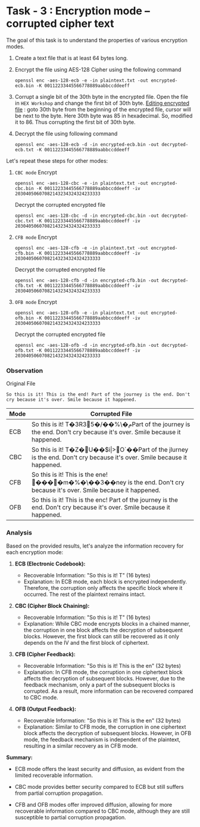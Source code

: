 # Task - 3 : Encryption mode – corrupted cipher text

The goal of this task is to understand the properties of various encryption modes.

1. Create a text file that is at least 64 bytes long.
2. Encrypt the file using AES-128 Cipher using the following command
    ```
    openssl enc -aes-128-ecb -e -in plaintext.txt -out encrypted-ecb.bin -K 00112233445566778889aabbccddeeff
    ```
3. Corrupt a single bit of the 30th byte in the encrypted file. Open the file in `HEX Workshop` and change the first bit of 30th byte. [Editing encrypted file](edit-encrypted.png) : goto 30th byte from the beginning of the encrypted file, cursor will be next to the byte. Here 30th byte was 85 in hexadecimal. So, modified it to 86. Thus corrupting the first bit of 30th byte.

4. Decrypt the file using following command
    ```
    openssl enc -aes-128-ecb -d -in encrypted-ecb.bin -out decrypted-ecb.txt -K 00112233445566778889aabbccddeeff
    ```

Let's repeat these steps for other modes:

1. `CBC mode`
    Encrypt
    
    ```
    openssl enc -aes-128-cbc -e -in plaintext.txt -out encrypted-cbc.bin -K 00112233445566778889aabbccddeeff -iv 20304050607082143234324324233333
    ```

    Decrypt the corrupted encrypted file

    ```
    openssl enc -aes-128-cbc -d -in encrypted-cbc.bin -out decrypted-cbc.txt -K 00112233445566778889aabbccddeeff -iv 20304050607082143234324324233333
    ```
2. `CFB mode`
    Encrypt
    ```
    openssl enc -aes-128-cfb -e -in plaintext.txt -out encrypted-cfb.bin -K 00112233445566778889aabbccddeeff -iv 20304050607082143234324324233333
    ```

    Decrypt the corrupted encrypted file

    ```
    openssl enc -aes-128-cfb -d -in encrypted-cfb.bin -out decrypted-cfb.txt -K 00112233445566778889aabbccddeeff -iv 20304050607082143234324324233333
    ```

3. `OFB mode`
    Encrypt
    ```
    openssl enc -aes-128-ofb -e -in plaintext.txt -out encrypted-ofb.bin -K 00112233445566778889aabbccddeeff -iv 20304050607082143234324324233333
    ```

    Decrypt the corrupted encrypted file

    ```
    openssl enc -aes-128-ofb -d -in encrypted-ofb.bin -out decrypted-ofb.txt -K 00112233445566778889aabbccddeeff -iv 20304050607082143234324324233333
    ```
### Observation

Original File

```
So this is it! This is the end! Part of the journey is the end. Don't cry because it's over. Smile because it happened.
```

| Mode |       Corrupted File        |
|------|----------------------------|
| ECB  |So this is it! T�3R35�/��%\�مPart of the journey is the end. Don't cry because it's over. Smile because it happened.|
| CBC  |So this is it! T�Z�U��$i\|>O`��Part of the jlurney is the end. Don't cry because it's over. Smile because it happened.|
| CFB  |So this is it! This is the ene! ����m�%�\��3��ney is the end. Don't cry because it's over. Smile because it happened.|
| OFB  |So this is it! This is the enc! Part of the journey is the end. Don't cry because it's over. Smile because it happened.|


### Analysis

Based on the provided results, let's analyze the information recovery for each encryption mode:

1. **ECB (Electronic Codebook):**

    - Recoverable Information: "So this is it! T" (16 bytes)
    - Explanation: In ECB mode, each block is encrypted independently. Therefore, the corruption only affects the specific block where it occurred. The rest of the plaintext remains intact.

2. **CBC (Cipher Block Chaining):**

    - Recoverable Information: "So this is it! T" (16 bytes)
    - Explanation: While CBC mode encrypts blocks in a chained manner, the corruption in one block affects the decryption of subsequent blocks. However, the first block can still be recovered as it only depends on the IV and the first block of ciphertext.

3. **CFB (Cipher Feedback):**

    - Recoverable Information: "So this is it! This is the en" (32 bytes)
    - Explanation: In CFB mode, the corruption in one ciphertext block affects the decryption of subsequent blocks. However, due to the feedback mechanism, only a part of the subsequent blocks is corrupted. As a result, more information can be recovered compared to CBC mode.

4. **OFB (Output Feedback):**

    - Recoverable Information: "So this is it! This is the en" (32 bytes)
    - Explanation: Similar to CFB mode, the corruption in one ciphertext block affects the decryption of subsequent blocks. However, in OFB mode, the feedback mechanism is independent of the plaintext, resulting in a similar recovery as in CFB mode.

**Summary:**

- ECB mode offers the least security and diffusion, as evident from the limited recoverable information.
- CBC mode provides better security compared to ECB but still suffers from partial corruption propagation.

- CFB and OFB modes offer improved diffusion, allowing for more recoverable information compared to CBC mode, although they are still susceptible to partial corruption propagation.

